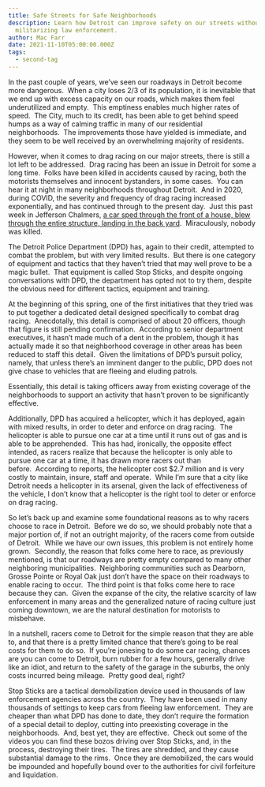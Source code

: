 ```yaml
---
title: Safe Streets for Safe Neighborhoods
description: Learn how Detroit can improve safety on our streets without
  militarizing law enforcement.
author: Mac Farr
date: 2021-11-10T05:00:00.000Z
tags:
  - second-tag
---
```

In the past couple of years, we’ve seen our roadways in Detroit become more dangerous.  When a city loses 2/3 of its population, it is inevitable that we end up with excess capacity on our roads, which makes them feel underutilized and empty.  This emptiness enables much higher rates of speed.  The City, much to its credit, has been able to get behind speed humps as a way of calming traffic in many of our residential neighborhoods.  The improvements those have yielded is immediate, and they seem to be well received by an overwhelming majority of residents.

However, when it comes to drag racing on our major streets, there is still a lot left to be addressed.  Drag racing has been an issue in Detroit for some a long time.  Folks have been killed in accidents caused by racing, both the motorists themselves and innocent bystanders, in some cases.  You can hear it at night in many neighborhoods throughout Detroit.  And in 2020, during COVID, the severity and frequency of drag racing increased exponentially, and has continued through to the present day.  Just this past week in Jefferson Chalmers, [a car sped through the front of a house, blew through the entire structure, landing in the back yard](https://www.fox2detroit.com/news/speeding-car-crashes-into-and-through-house-on-detroits-east-side).  Miraculously, nobody was killed.

The Detroit Police Department (DPD) has, again to their credit, attempted to combat the problem, but with very limited results.  But there is one category of equipment and tactics that they haven’t tried that may well prove to be a magic bullet.  That equipment is called Stop Sticks, and despite ongoing conversations with DPD, the department has opted not to try them, despite the obvious need for different tactics, equipment and training.

At the beginning of this spring, one of the first initiatives that they tried was to put together a dedicated detail designed specifically to combat drag racing.  Anecdotally, this detail is comprised of about 20 officers, though that figure is still pending confirmation.  According to senior department executives, it hasn’t made much of a dent in the problem, though it has actually made it so that neighborhood coverage in other areas has been reduced to staff this detail.  Given the limitations of DPD’s pursuit policy, namely, that unless there’s an imminent danger to the public, DPD does not give chase to vehicles that are fleeing and eluding patrols.

Essentially, this detail is taking officers away from existing coverage of the neighborhoods to support an activity that hasn’t proven to be significantly effective.

Additionally, DPD has acquired a helicopter, which it has deployed, again with mixed results, in order to deter and enforce on drag racing.  The helicopter is able to pursue one car at a time until it runs out of gas and is able to be apprehended.  This has had, ironically, the opposite effect intended, as racers realize that because the helicopter is only able to pursue one car at a time, it has drawn more racers out than before.  According to reports, the helicopter cost $2.7 million and is very costly to maintain, insure, staff and operate.  While I’m sure that a city like Detroit needs a helicopter in its arsenal, given the lack of effectiveness of the vehicle, I don’t know that a helicopter is the right tool to deter or enforce on drag racing.

So let’s back up and examine some foundational reasons as to why racers choose to race in Detroit.  Before we do so, we should probably note that a major portion of, if not an outright majority, of the racers come from outside of Detroit.  While we have our own issues, this problem is not entirely home grown.  Secondly, the reason that folks come here to race, as previously mentioned, is that our roadways are pretty empty compared to many other neighboring municipalities.  Neighboring communities such as Dearborn, Grosse Pointe or Royal Oak just don’t have the space on their roadways to enable racing to occur.  The third point is that folks come here to race because they can.  Given the expanse of the city, the relative scarcity of law enforcement in many areas and the generalized nature of racing culture just coming downtown, we are the natural destination for motorists to misbehave.

In a nutshell, racers come to Detroit for the simple reason that they are able to, and that there is a pretty limited chance that there’s going to be real costs for them to do so.  If you’re jonesing to do some car racing, chances are you can come to Detroit, burn rubber for a few hours, generally drive like an idiot, and return to the safety of the garage in the suburbs, the only costs incurred being mileage.  Pretty good deal, right?

Stop Sticks are a tactical demobilization device used in thousands of law enforcement agencies across the country.  They have been used in many thousands of settings to keep cars from fleeing law enforcement.  They are cheaper than what DPD has done to date, they don’t require the formation of a special detail to deploy, cutting into preexisting coverage in the neighborhoods.  And, best yet, they are effective.  Check out some of the videos you can find these bozos driving over Stop Sticks, and, in the process, destroying their tires.  The tires are shredded, and they cause substantial damage to the rims.  Once they are demobilized, the cars would be impounded and hopefully bound over to the authorities for civil forfeiture and liquidation.